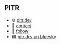 ## PITR
- 🌐 [pitr.dev](https://pitr.dev/)
- 📖 [contact](https://pitr.dev/contact)
- 🌟 [follow](https://pitr.dev/follow)
- 🟦 [pitr.dev on bluesky](https://bsky.app/profile/pitr.dev)
